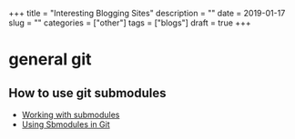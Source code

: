+++
title = "Interesting Blogging Sites"
description = ""
date = 2019-01-17
slug = ""
categories = ["other"]
tags = ["blogs"]
draft = true
+++

# general git

## How to use git submodules

- [Working with submodules](https://blog.github.com/2016-02-01-working-with-submodules/)
- [Using Sbmodules in Git](http://www.vogella.com/tutorials/GitSubmodules/article.html)

